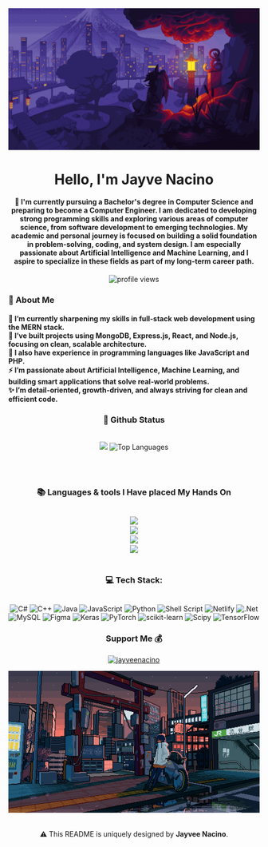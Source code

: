 <!-- Banner -->
<div align="center">
  <a href="download.gif">
  <img src="download (1).gif" alt="Fallout GIF" style="width:100%; height:30%"/>
</a>
</div>



</h1>
<h1 align="center">Hello, I'm Jayve Nacino</h1>


<h4 align="center">
🌟 I'm currently pursuing a Bachelor's degree in Computer Science and preparing to become a Computer Engineer. I am dedicated to developing strong programming skills and exploring various areas of computer science, from software development to emerging technologies. My academic and personal journey is focused on building a solid foundation in problem-solving, coding, and system design. I am especially passionate about Artificial Intelligence and Machine Learning, and I aspire to specialize in these fields as part of my long-term career path.
</h4>

<!-- Profile views badge -->

<p align="center">
  <img src="https://komarev.com/ghpvc/?username=YOURUSERNAME&label=Profile%20views&color=blueviolet&style=flat" alt="profile views"/>
</p>
 <h3 align="left">💫 About Me</h3>
 
<h4> 
  🌱 I’m currently sharpening my skills in full-stack web development using the MERN stack.</br>
  🔭 I’ve built projects using MongoDB, Express.js, React, and Node.js, focusing on clean, scalable architecture.</br>
  💬 I also have experience in programming languages like JavaScript and PHP.</br>
  ⚡ I’m passionate about Artificial Intelligence, Machine Learning, and building smart applications that solve real-world problems.</br>
  ✨ I’m detail-oriented, growth-driven, and always striving for clean and efficient code.</h4> 
<div align="left">

<h3 align="center">🌱 Github Status</h3>
<br>
<div align="center">
  <img width="435" src="https://github-readme-stats.vercel.app/api?username=jayveenacino&theme=tokyonight&hide_border=false&include_all_commits=false&count_private=false"/>
  <img width="330" src="https://github-readme-stats.vercel.app/api/top-langs/?username=jayveenacino&theme=blueberry&hide_border=false&include_all_commits=true&count_private=true&layout=compact" alt="Top Languages">

</div>

<br/><br/>



<!-- lang-->
<h3 align="center">📚 Languages & tools I Have placed My Hands On </h3>

<br/>

<div align="center">
  <img src="https://skillicons.dev/icons?i=androidstudio,kotlin,nodejs,mongodb,gitlab,raspberrypi,react,nextjs,tailwind" /><br>
    <img src="https://skillicons.dev/icons?i=bootstrap,html,css,vscode,github,git,notion,figma,pycharm" /><br>
    <img src="https://skillicons.dev/icons?i=c,bash,kali,arch,ubuntu,python,javascript,mysql,dotnet" /><br>
    <img src="https://skillicons.dev/icons?i=cpp,cs,vim,java,htmx,debian,neovim,atom,pwsh" /><br>
</div>

<br/>

  <h3 align="center">💻 Tech Stack:</h3>
     <br/>
  <div align="center">
   <img src="https://img.shields.io/badge/c%23-%23239120.svg?style=for-the-badge&logo=csharp&logoColor=white" alt="C#" /> 
  <img src="https://img.shields.io/badge/c++-%2300599C.svg?style=for-the-badge&logo=c%2B%2B&logoColor=white" alt="C++" />
  <img src="https://img.shields.io/badge/java-%23ED8B00.svg?style=for-the-badge&logo=openjdk&logoColor=white" alt="Java" />
  <img src="https://img.shields.io/badge/javascript-%23323330.svg?style=for-the-badge&logo=javascript&logoColor=%23F7DF1E" alt="JavaScript" />
  <img src="https://img.shields.io/badge/python-3670A0?style=for-the-badge&logo=python&logoColor=ffdd54" alt="Python" />
  <img src="https://img.shields.io/badge/shell_script-%23121011.svg?style=for-the-badge&logo=gnu-bash&logoColor=white" alt="Shell Script" />
  <img src="https://img.shields.io/badge/netlify-%23000000.svg?style=for-the-badge&logo=netlify&logoColor=#00C7B7" alt="Netlify" />
  <img src="https://img.shields.io/badge/.NET-5C2D91?style=for-the-badge&logo=.net&logoColor=white" alt=".Net" />
  <img src="https://img.shields.io/badge/mysql-4479A1.svg?style=for-the-badge&logo=mysql&logoColor=white" alt="MySQL" />
  <img src="https://img.shields.io/badge/figma-%23F24E1E.svg?style=for-the-badge&logo=figma&logoColor=white" alt="Figma" />
  <img src="https://img.shields.io/badge/Keras-%23D00000.svg?style=for-the-badge&logo=Keras&logoColor=white" alt="Keras" />
  <img src="https://img.shields.io/badge/PyTorch-%23EE4C2C.svg?style=for-the-badge&logo=PyTorch&logoColor=white" alt="PyTorch" />
  <img src="https://img.shields.io/badge/scikit--learn-%23F7931E.svg?style=for-the-badge&logo=scikit-learn&logoColor=white" alt="scikit-learn" />
  <img src="https://img.shields.io/badge/SciPy-%230C55A5.svg?style=for-the-badge&logo=scipy&logoColor=%white" alt="Scipy" />
  <img src="https://img.shields.io/badge/TensorFlow-%23FF6F00.svg?style=for-the-badge&logo=TensorFlow&logoColor=white" alt="TensorFlow" />
  </div>
  <div align="center"> 
  </div>


<!-- support -->
<h3 align="center">Support Me 💰 </h3>

<p align="center">
  <a href="https://buymeacoffee.com/jayveenacino"> <img align="center" src="https://cdn.buymeacoffee.com/buttons/v2/default-yellow.png" height="40" width="180" alt="jayveenacino" /></a>
</p>




<!-- ending-->
<a href="download (2).gif">
<img src="download (2).gif" alt="Fallout GIF" style="width:auto; height:auto"/></a>

<img src="https://www.animatedimages.org/data/media/562/animated-line-image-0184.gif" width="100%" align="center" height=0.4/>


<p align="center" margin-top="10px">⚠️ This README is uniquely designed by <strong>Jayvee Nacino</strong>.
